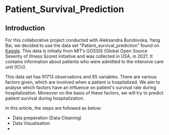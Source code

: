 # Patient_Survival_Prediction


## Introduction

For this collaborative project conducted with Aleksandra Bundovska, Yang Bai, we decided to use the data set "Patient_survival_prediction" found on <ins>[Kaggle](https://www.kaggle.com/datasets/mitishaagarwal/patient)</ins>. This data is initially from MIT’s GOSSIS (Global Open Source Severity of Illness Score) initiative and was collected in USA, in 2021. It contains information about patients who were admitted to the intensive care unit (ICU).

This data set has 91713 observations and 85 variables.
There are various factors given, which are involved when a patient is hospitalized. We aim to analyse which factors have an influence on patient's survival rate during hospitalization. Moreover on the basis of these factors, we will try to predict patient survival during hospitalization.


In this article, the steps are followed as below:

- Data preperation (Data Cleaning)
- Data Visualisation
- 
